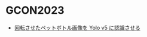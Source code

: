 # GCON2023
<ul>
<li><a href="yolo_image_rotation.ipynb">回転させたペットボトル画像を Yolo v5 に認識させる</a></li>
</ul>
